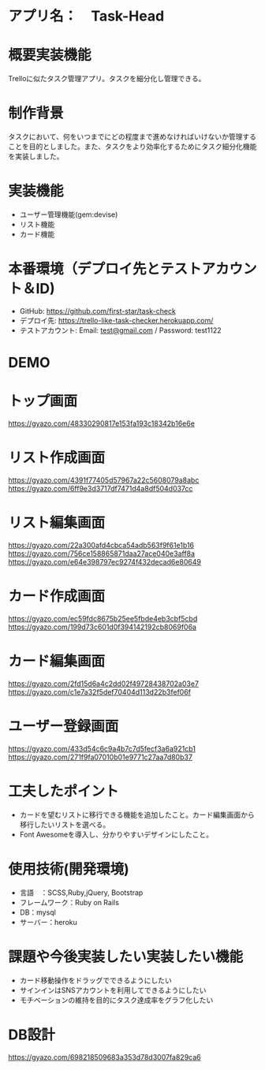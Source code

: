 #  アプリ名：　Task-Head

# 概要実装機能
Trelloに似たタスク管理アプリ。タスクを細分化し管理できる。


# 制作背景 
タスクにおいて、何をいつまでにどの程度まで進めなければいけないか管理することを目的としました。また、タスクをより効率化するためにタスク細分化機能を実装しました。


# 実装機能 
* ユーザー管理機能(gem:devise)
* リスト機能
* カード機能

# 本番環境（デプロイ先とテストアカウント＆ID) 
* GitHub: https://github.com/first-star/task-check
* デプロイ先: https://trello-like-task-checker.herokuapp.com/
* テストアカウント: Email: test@gmail.com / Password: test1122

# DEMO 
# トップ画面 
https://gyazo.com/48330290817e153fa193c18342b16e6e

# リスト作成画面 
https://gyazo.com/4391f77405d57967a22c5608079a8abc
https://gyazo.com/6ff9e3d3717df7471d4a8df504d037cc

# リスト編集画面 
https://gyazo.com/22a300afd4cbca54adb563f9f61e1b16
https://gyazo.com/756ce158865871daa27ace040e3aff8a
https://gyazo.com/e64e398797ec9274f432decad6e80649

# カード作成画面 
https://gyazo.com/ec59fdc8675b25ee5fbde4eb3cbf5cbd
https://gyazo.com/199d73c601d0f394142192cb8069f06a

# カード編集画面 
https://gyazo.com/2fd15d6a4c2dd02f49728438702a03e7
https://gyazo.com/c1e7a32f5def70404d113d22b3fef06f

# ユーザー登録画面 
https://gyazo.com/433d54c6c9a4b7c7d5fecf3a6a921cb1
https://gyazo.com/271f9fa07010b01e9771c27aa7d80b37


# 工夫したポイント 
* カードを望むリストに移行できる機能を追加したこと。カード編集画面から移行したいリストを選べる。
* Font Awesomeを導入し、分かりやすいデザインにしたこと。

# 使用技術(開発環境) 
* 言語　：SCSS,Ruby,jQuery, Bootstrap
* フレームワーク：Ruby on Rails
* DB：mysql
* サーバー：heroku

# 課題や今後実装したい実装したい機能 
* カード移動操作をドラッグでできるようにしたい
* サインインはSNSアカウントを利用してできるようにしたい
* モチベーションの維持を目的にタスク達成率をグラフ化したい


# DB設計 
https://gyazo.com/698218509683a353d78d3007fa829ca6

